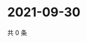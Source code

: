 # 2021-09-30

共 0 条

<!-- BEGIN WEIBO -->
<!-- 最后更新时间 Thu Sep 30 2021 14:13:22 GMT+0800 (China Standard Time) -->

<!-- END WEIBO -->
